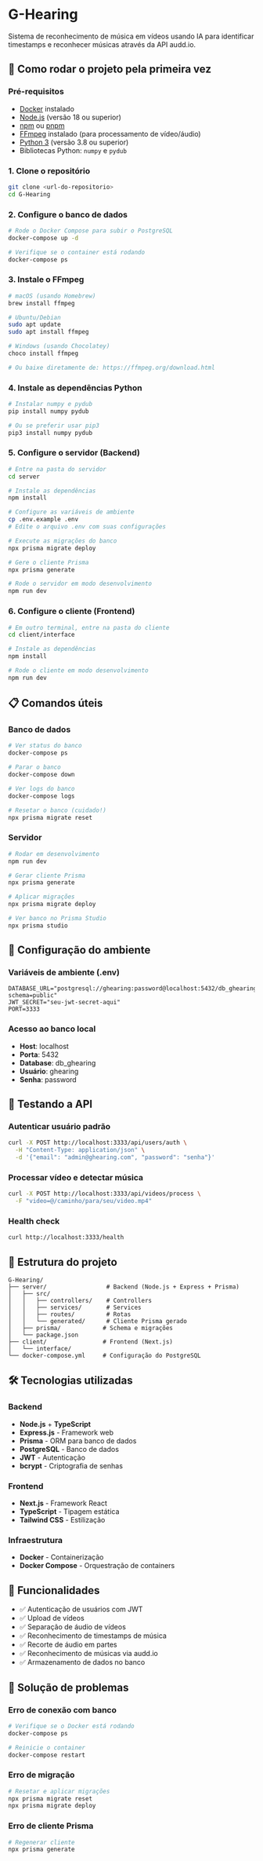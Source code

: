 # G-Hearing

Sistema de reconhecimento de música em vídeos usando IA para identificar timestamps e reconhecer músicas através da API audd.io.

## 🚀 Como rodar o projeto pela primeira vez

### Pré-requisitos
- [Docker](https://www.docker.com/get-started) instalado
- [Node.js](https://nodejs.org/) (versão 18 ou superior)
- [npm](https://www.npmjs.com/) ou [pnpm](https://pnpm.io/)
- [FFmpeg](https://ffmpeg.org/download.html) instalado (para processamento de vídeo/áudio)
- [Python 3](https://www.python.org/downloads/) (versão 3.8 ou superior)
- Bibliotecas Python: `numpy` e `pydub`

### 1. Clone o repositório
```bash
git clone <url-do-repositorio>
cd G-Hearing
```

### 2. Configure o banco de dados
```bash
# Rode o Docker Compose para subir o PostgreSQL
docker-compose up -d

# Verifique se o container está rodando
docker-compose ps
```

### 3. Instale o FFmpeg
```bash
# macOS (usando Homebrew)
brew install ffmpeg

# Ubuntu/Debian
sudo apt update
sudo apt install ffmpeg

# Windows (usando Chocolatey)
choco install ffmpeg

# Ou baixe diretamente de: https://ffmpeg.org/download.html
```

### 4. Instale as dependências Python
```bash
# Instalar numpy e pydub
pip install numpy pydub

# Ou se preferir usar pip3
pip3 install numpy pydub
```

### 5. Configure o servidor (Backend)
```bash
# Entre na pasta do servidor
cd server

# Instale as dependências
npm install

# Configure as variáveis de ambiente
cp .env.example .env
# Edite o arquivo .env com suas configurações

# Execute as migrações do banco
npx prisma migrate deploy

# Gere o cliente Prisma
npx prisma generate

# Rode o servidor em modo desenvolvimento
npm run dev
```

### 6. Configure o cliente (Frontend)
```bash
# Em outro terminal, entre na pasta do cliente
cd client/interface

# Instale as dependências
npm install

# Rode o cliente em modo desenvolvimento
npm run dev
```

## 📋 Comandos úteis

### Banco de dados
```bash
# Ver status do banco
docker-compose ps

# Parar o banco
docker-compose down

# Ver logs do banco
docker-compose logs

# Resetar o banco (cuidado!)
npx prisma migrate reset
```

### Servidor
```bash
# Rodar em desenvolvimento
npm run dev

# Gerar cliente Prisma
npx prisma generate

# Aplicar migrações
npx prisma migrate deploy

# Ver banco no Prisma Studio
npx prisma studio
```

## 🔧 Configuração do ambiente

### Variáveis de ambiente (.env)
```env
DATABASE_URL="postgresql://ghearing:password@localhost:5432/db_ghearing?schema=public"
JWT_SECRET="seu-jwt-secret-aqui"
PORT=3333
```

### Acesso ao banco local
- **Host**: localhost
- **Porta**: 5432
- **Database**: db_ghearing
- **Usuário**: ghearing
- **Senha**: password

## 🧪 Testando a API

### Autenticar usuário padrão
```bash
curl -X POST http://localhost:3333/api/users/auth \
  -H "Content-Type: application/json" \
  -d '{"email": "admin@ghearing.com", "password": "senha"}'
```

### Processar vídeo e detectar música
```bash
curl -X POST http://localhost:3333/api/videos/process \
  -F "video=@/caminho/para/seu/video.mp4"
```

### Health check
```bash
curl http://localhost:3333/health
```

## 📁 Estrutura do projeto

```
G-Hearing/
├── server/                 # Backend (Node.js + Express + Prisma)
│   ├── src/
│   │   ├── controllers/    # Controllers
│   │   ├── services/       # Services
│   │   ├── routes/         # Rotas
│   │   └── generated/      # Cliente Prisma gerado
│   ├── prisma/            # Schema e migrações
│   └── package.json
├── client/                # Frontend (Next.js)
│   └── interface/
└── docker-compose.yml     # Configuração do PostgreSQL
```

## 🛠️ Tecnologias utilizadas

### Backend
- **Node.js** + **TypeScript**
- **Express.js** - Framework web
- **Prisma** - ORM para banco de dados
- **PostgreSQL** - Banco de dados
- **JWT** - Autenticação
- **bcrypt** - Criptografia de senhas

### Frontend
- **Next.js** - Framework React
- **TypeScript** - Tipagem estática
- **Tailwind CSS** - Estilização

### Infraestrutura
- **Docker** - Containerização
- **Docker Compose** - Orquestração de containers

## 📝 Funcionalidades

- ✅ Autenticação de usuários com JWT
- ✅ Upload de vídeos
- ✅ Separação de áudio de vídeos
- ✅ Reconhecimento de timestamps de música
- ✅ Recorte de áudio em partes
- ✅ Reconhecimento de músicas via audd.io
- ✅ Armazenamento de dados no banco

## 🚨 Solução de problemas

### Erro de conexão com banco
```bash
# Verifique se o Docker está rodando
docker-compose ps

# Reinicie o container
docker-compose restart
```

### Erro de migração
```bash
# Resetar e aplicar migrações
npx prisma migrate reset
npx prisma migrate deploy
```

### Erro de cliente Prisma
```bash
# Regenerar cliente
npx prisma generate
```